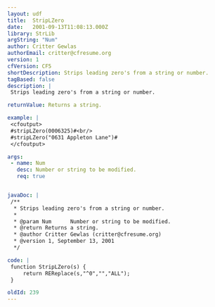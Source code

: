 ```yaml
---
layout: udf
title:  StripLZero
date:   2001-09-13T11:08:13.000Z
library: StrLib
argString: "Num"
author: Critter Gewlas
authorEmail: critter@cfresume.org
version: 1
cfVersion: CF5
shortDescription: Strips leading zero's from a string or number.
tagBased: false
description: |
 Strips leading zero's from a string or number.

returnValue: Returns a string.

example: |
 <cfoutput>
 #stripLZero(0006325)#<br/>
 #stripLZero("0631 Appleton Lane")#
 </cfoutput>

args:
 - name: Num
   desc: Number or string to be modified.
   req: true


javaDoc: |
 /**
  * Strips leading zero's from a string or number.
  * 
  * @param Num      Number or string to be modified. 
  * @return Returns a string. 
  * @author Critter Gewlas (critter@cfresume.org) 
  * @version 1, September 13, 2001 
  */

code: |
 function StripLZero(s) {
     return REReplace(s,"^0","","ALL");
 }

oldId: 239
---
```


